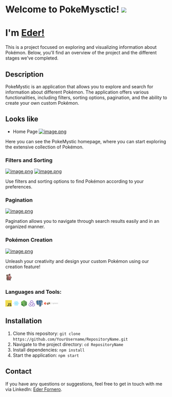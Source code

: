 # Welcome to PokeMysctic! <img src="https://media.tenor.com/74l5y1hUdtwAAAAj/pokemon.gif" width="30px">
# I'm [Eder!](https://github.com/EderFornero)

This is a project focused on exploring and visualizing information about Pokémon. Below, you'll find an overview of the project and the different stages we've completed.

## Description

PokeMystic is an application that allows you to explore and search for information about different Pokémon. The application offers various functionalities, including filters, sorting options, pagination, and the ability to create your own custom Pokémon.

## Looks like

- Home Page [![image.png](https://i.postimg.cc/YS84msGC/image.png)](https://postimg.cc/VSrsx4Wx)

Here you can see the PokeMystic homepage, where you can start exploring the extensive collection of Pokémon.

### Filters and Sorting
  [![image.png](https://i.postimg.cc/T1jhfN6x/image.png)](https://postimg.cc/N2MQx4FC)
  [![image.png](https://i.postimg.cc/LsZ9mQtW/image.png)](https://postimg.cc/zL8ZjjPw)

Use filters and sorting options to find Pokémon according to your preferences.

### Pagination
[![image.png](https://i.postimg.cc/ydPwK0b5/image.png)](https://postimg.cc/9RDxtwVt)

Pagination allows you to navigate through search results easily and in an organized manner.

### Pokémon Creation
[![image.png](https://i.postimg.cc/FH3CmjfZ/image.png)](https://postimg.cc/mPZyy1yz)

Unleash your creativity and design your custom Pokémon using our creation feature! 

<img alt="GIF" src="https://github.com/SatYu26/SatYu26/blob/master/Assets/gandalf_parrot.gif" width="20vw" />

### Languages and Tools: 

<code><img height="20" src="https://raw.githubusercontent.com/github/explore/80688e429a7d4ef2fca1e82350fe8e3517d3494d/topics/javascript/javascript.png"></code>
<code><img height="20" src="https://raw.githubusercontent.com/github/explore/80688e429a7d4ef2fca1e82350fe8e3517d3494d/topics/react/react.png"></code>
<code><img height="20" src="https://raw.githubusercontent.com/github/explore/80688e429a7d4ef2fca1e82350fe8e3517d3494d/topics/nodejs/nodejs.png"></code>
<code><img height="20" src="https://raw.githubusercontent.com/github/explore/80688e429a7d4ef2fca1e82350fe8e3517d3494d/topics/redux/redux.png"></code>
<code><img height="20" src="https://raw.githubusercontent.com/github/explore/80688e429a7d4ef2fca1e82350fe8e3517d3494d/topics/postgresql/postgresql.png"></code>
<code><img height="20" src="https://raw.githubusercontent.com/github/explore/80688e429a7d4ef2fca1e82350fe8e3517d3494d/topics/git/git.png"></code>
<code><img height="20" src="https://raw.githubusercontent.com/github/explore/80688e429a7d4ef2fca1e82350fe8e3517d3494d/topics/express/express.png"></code>



## Installation

1. Clone this repository: `git clone https://github.com/YourUsername/RepositoryName.git`
2. Navigate to the project directory: `cd RepositoryName`
3. Install dependencies: `npm install`
4. Start the application: `npm start`

## Contact

If you have any questions or suggestions, feel free to get in touch with me via LinkedIn: [Eder Fornero](https://www.linkedin.com/in/eder-fornero/).
